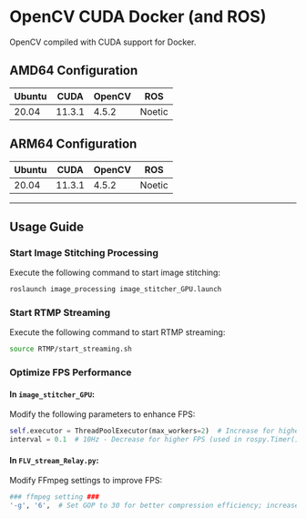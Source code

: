 # OpenCV CUDA Docker (and ROS)

OpenCV compiled with CUDA support for Docker.

## AMD64 Configuration

| Ubuntu  | CUDA  | OpenCV | ROS   |
|---------|-------|--------|-------|
| 20.04   | 11.3.1 | 4.5.2  | Noetic |

## ARM64 Configuration

| Ubuntu  | CUDA  | OpenCV | ROS   |
|---------|-------|--------|-------|
| 20.04   | 11.3.1 | 4.5.2  | Noetic |

---

## Usage Guide

### Start Image Stitching Processing
Execute the following command to start image stitching:

```bash
roslaunch image_processing image_stitcher_GPU.launch
```

### Start RTMP Streaming
Execute the following command to start RTMP streaming:

```bash
source RTMP/start_streaming.sh
```

### Optimize FPS Performance

#### In `image_stitcher_GPU`:
Modify the following parameters to enhance FPS:

```python
self.executor = ThreadPoolExecutor(max_workers=2)  # Increase for higher FPS, but monitor GPU performance.
interval = 0.1  # 10Hz - Decrease for higher FPS (used in rospy.Timer())
```

#### In `FLV_stream_Relay.py`:
Modify FFmpeg settings to improve FPS:

```bash
### ffmpeg setting ###
'-g', '6',  # Set GOP to 30 for better compression efficiency; increase for higher FPS.
